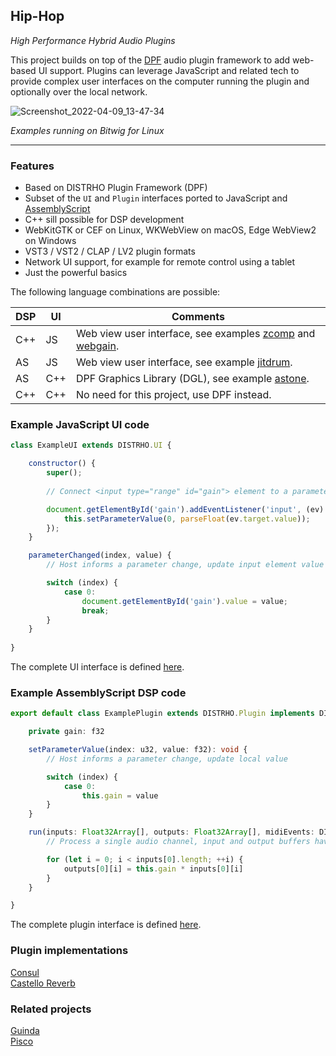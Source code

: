 Hip-Hop
-------
*High Performance Hybrid Audio Plugins*

This project builds on top of the [DPF](http://github.com/DISTRHO/DPF) audio
plugin framework to add web-based UI support. Plugins can leverage JavaScript
and related tech to provide complex user interfaces on the computer running
the plugin and optionally over the local network.

![Screenshot_2022-04-09_13-47-34](https://user-images.githubusercontent.com/930494/162572881-cba8857c-c4d2-444f-8b10-ab27ba86ea30.png)

*Examples running on Bitwig for Linux*

****

### Features

* Based on DISTRHO Plugin Framework (DPF)
* Subset of the `UI` and `Plugin` interfaces ported to JavaScript and [AssemblyScript](https://www.assemblyscript.org)
* C++ sill possible for DSP development
* WebKitGTK or CEF on Linux, WKWebView on macOS, Edge WebView2 on Windows
* VST3 / VST2 / CLAP / LV2 plugin formats
* Network UI support, for example for remote control using a tablet
* Just the powerful basics

The following language combinations are possible:

DSP|UI |Comments
---|---|---------------------------------------------------------------------------
C++|JS |Web view user interface, see examples [zcomp](https://github.com/lucianoiam/hiphop/tree/master/examples/zcomp) and [webgain](https://github.com/lucianoiam/hiphop/tree/master/examples/webgain).
AS |JS |Web view user interface, see example [jitdrum](https://github.com/lucianoiam/hiphop/tree/master/examples/jitdrum).
AS |C++|DPF Graphics Library (DGL), see example [astone](https://github.com/lucianoiam/hiphop/tree/master/examples/astone).
C++|C++|No need for this project, use DPF instead.

### Example JavaScript UI code

```JavaScript
class ExampleUI extends DISTRHO.UI {

    constructor() {
        super();
    
        // Connect <input type="range" id="gain"> element to a parameter

        document.getElementById('gain').addEventListener('input', (ev) => {
            this.setParameterValue(0, parseFloat(ev.target.value));
        });
    }

    parameterChanged(index, value) {
        // Host informs a parameter change, update input element value

        switch (index) {
            case 0:
                document.getElementById('gain').value = value;
                break;
        }
    }
    
}
```

The complete UI interface is defined [here](https://github.com/lucianoiam/hiphop/blob/master/hiphop/src/ui/dpf.js).

### Example AssemblyScript DSP code

```TypeScript
export default class ExamplePlugin extends DISTRHO.Plugin implements DISTRHO.PluginInterface {

    private gain: f32

    setParameterValue(index: u32, value: f32): void {
        // Host informs a parameter change, update local value

        switch (index) {
            case 0:
                this.gain = value
        }
    }

    run(inputs: Float32Array[], outputs: Float32Array[], midiEvents: DISTRHO.MidiEvent[]): void {
        // Process a single audio channel, input and output buffers have equal size

        for (let i = 0; i < inputs[0].length; ++i) {
            outputs[0][i] = this.gain * inputs[0][i]
        }
    }

}
```

The complete plugin interface is defined [here](https://github.com/lucianoiam/hiphop/blob/master/hiphop/src/dsp/dpf.ts).

### Plugin implementations

[Consul](https://github.com/lucianoiam/consul) \
[Castello Reverb](https://github.com/lucianoiam/castello)

### Related projects

[Guinda](https://github.com/lucianoiam/guinda) \
[Pisco](https://github.com/lucianoiam/pisco)

